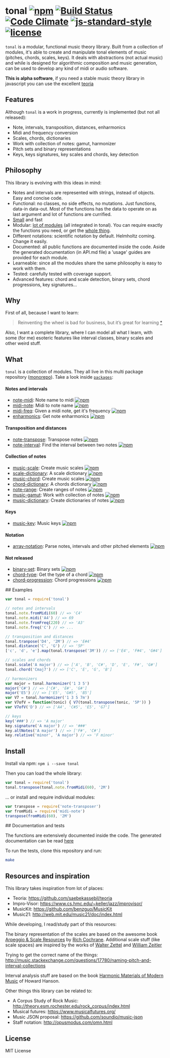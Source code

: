 # tonal [![npm](https://img.shields.io/npm/v/tonal.svg)](https://www.npmjs.com/package/tonal) [![Build Status](https://travis-ci.org/danigb/tonal.svg?branch=master)](https://travis-ci.org/danigb/tonal) [![Code Climate](https://codeclimate.com/github/danigb/tonal/badges/gpa.svg)](https://codeclimate.com/github/danigb/tonal) [![js-standard-style](https://img.shields.io/badge/code%20style-standard-brightgreen.svg?style=flat)](https://github.com/feross/standard) [![license](https://img.shields.io/npm/l/tonal.svg)](https://www.npmjs.com/package/tonal)

`tonal` is a modular, functional music theory library. Built from a collection of modules, it's able to create and manipulate tonal elements of music (pitches, chords, scales, keys). It deals with abstractions (not actual music) and while is designed for algorithmic composition and music generation, can be used to develop any kind of midi or audio software.

__This is alpha software__, if you need a stable music theory library in javascript you can use the excellent [teoria](https://github.com/saebekassebil/teoria)

## Features

Although `tonal` is a work in progress, currently is implemented (but not all released):

- Note, intervals, transposition, distances, enharmonics
- Midi and frequency conversion
- Scales, chords, dictionaries
- Work with collection of notes: gamut, harmonizer
- Pitch sets and binary representations
- Keys, keys signatures, key scales and chords, key detection

## Philosophy

This library is evolving with this ideas in mind:

- Notes and intervals are represented with strings, instead of objects. Easy and concise code.
- Functional: no classes, no side effects, no mutations. Just functions, data-in data-out. Most of the functions has the data to operate on as last argument and lot of functions are currified.
- [Small](https://rawgit.com/danigb/tonal/master/dist/disc.html) and fast
- Modular: [lot of modules](https://www.npmjs.com/browse/keyword/tonal) (all integrated in tonal). You can require exactly the functions you need, or get the [whole thing](https://www.npmjs.com/package/tonal).
- Different notations: scientific notation by default. Helmholtz coming. Change it easily.
- Documented: all public functions are documented inside the code. Aside the generated documentation (in API.md file) a 'usage' guides are provided for each module.
- Learneable: since all the modules share the same philosophy is easy to work with them.
- Tested: carefully tested with coverage support.
- Advanced features: chord and scale detection, binary sets, chord progressions, key signatures...

## Why

First of all, because I want to learn:

> Reinventing the wheel is bad for business, but it’s great for learning
[*](http://philipwalton.com/articles/how-to-become-a-great-front-end-engineer)

Also, I want a complete library, where I can model all what I learn, with some (for me) esoteric features like interval classes, binary scales and other weird stuff.

## What

`tonal` is a collection of modules. They all live in this
multi package repository ([monorepo](https://github.com/babel/babel/blob/master/doc/design/monorepo.md)). Take a look inside [`packages`](https://github.com/danigb/tonal/tree/master/packages):

#### Notes and intervals
- [note-midi](https://github.com/danigb/tonal/tree/master/packages/note-midi):
Note name to midi
[![npm](https://img.shields.io/npm/v/note-midi.svg)](https://www.npmjs.com/package/note-midi)
- [midi-note](https://github.com/danigb/tonal/tree/master/packages/midi-note):
Midi to note name
[![npm](https://img.shields.io/npm/v/midi-note.svg)](https://www.npmjs.com/package/midi-note)
- [midi-freq](https://github.com/danigb/tonal/tree/master/packages/midi-freq):
Given a midi note, get it's frequency
[![npm](https://img.shields.io/npm/v/midi-freq.svg)](https://www.npmjs.com/package/midi-freq)
- [enharmonics](https://github.com/danigb/tonal/tree/master/packages/enharmonics):
Get note enharmonics
[![npm](https://img.shields.io/npm/v/enharmonics.svg)](https://www.npmjs.com/package/enharmonics)

#### Transposition and distances
- [note-transpose](https://github.com/danigb/tonal/tree/master/packages/note-transpose):
Transpose notes
[![npm](https://img.shields.io/npm/v/note-transpose.svg)](https://www.npmjs.com/package/nnote-transpose)
- [note-interval](https://github.com/danigb/tonal/tree/master/packages/note-interval):
Find the interval between two notes
[![npm](https://img.shields.io/npm/v/note-interval.svg)](https://www.npmjs.com/package/note-interval)

#### Collection of notes
- [music-scale](https://github.com/danigb/tonal/tree/master/packages/music-scale):
Create music scales
[![npm](https://img.shields.io/npm/v/music-scale.svg)](https://www.npmjs.com/package/music-scale)
- [scale-dictionary](https://github.com/danigb/tonal/tree/master/packages/scale-dictionary):
A scale dictionary
[![npm](https://img.shields.io/npm/v/scale-dictionary.svg)](https://www.npmjs.com/package/scale-dictionary)
- [music-chord](https://github.com/danigb/tonal/tree/master/packages/music-chord):
Create music scales
[![npm](https://img.shields.io/npm/v/music-chord.svg)](https://www.npmjs.com/package/music-chord)
- [chord-dictionary](https://github.com/danigb/tonal/tree/master/packages/chord-dictionary):
A chords dictionary
[![npm](https://img.shields.io/npm/v/chord-dictionary.svg)](https://www.npmjs.com/package/chord-dictionary)
- [note-range](https://github.com/danigb/tonal/tree/master/packages/note-range):
Create ranges of notes
[![npm](https://img.shields.io/npm/v/note-range.svg)](https://www.npmjs.com/package/note-range)
- [music-gamut](https://github.com/danigb/tonal/tree/master/packages/music-gamut):
Work with collection of notes
[![npm](https://img.shields.io/npm/v/music-gamut.svg)](https://www.npmjs.com/package/music-gamut)
- [music-dictionary](https://github.com/danigb/tonal/tree/master/packages/music-dictionary):
Create dictionaries of notes
[![npm](https://img.shields.io/npm/v/music-dictionary.svg)](https://www.npmjs.com/package/mmusic-dictionary)

#### Keys
- [music-key](https://github.com/danigb/tonal/tree/master/packages/music-key):
Music keys
[![npm](https://img.shields.io/npm/v/music-key.svg)](https://www.npmjs.com/package/music-key)

#### Notation
- [array-notation](https://github.com/danigb/tonal/tree/master/packages/array-notation):
Parse notes, intervals and other pitched elements
[![npm](https://img.shields.io/npm/v/array-notation.svg)](https://www.npmjs.com/package/array-notation)

#### Not released

- [binary-set](https://github.com/danigb/tonal/tree/master/packages/binary-set):
Binary sets
[![npm](https://img.shields.io/npm/v/binary-set.svg)](https://www.npmjs.com/package/binary-set)
- [chord-type](https://github.com/danigb/tonal/tree/master/packages/chord-type):
Get the type of a chord
[![npm](https://img.shields.io/npm/v/chord-type.svg)](https://www.npmjs.com/package/chord-type)
- [chord-progression](https://github.com/danigb/tonal/tree/master/packages/chord-progression):
Chord progressions
[![npm](https://img.shields.io/npm/v/chord-progression.svg)](https://www.npmjs.com/package/chord-progression)


## Examples

```js
var tonal = require('tonal')

// notes and intervals
tonal.note.fromMidi(60) // => 'C4'
tonal.note.midi('A4') // => 69
tonal.note.fromFreq(220) // => 'A3'
tonal.note.freq('C') // => ...

// transposition and distances
tonal.tranpose('D4', '2M') // => 'E#4'
tonal.distance('C', 'G') // => '5P'
['c', 'd', 'e'].map(tonal.transpose('3M')) // => ['E4', 'F#4', 'G#4']

// scales and chords
tonal.scale('A major') // => ['A', 'B', 'C#', 'D', 'E', 'F#', 'G#']
tonal.chord('Cmaj7') // => ['C', 'E', 'G', 'B']

// harmonizers
var major = tonal.harmonizer('1 3 5')
major('C#') // => ['C#', 'E#', 'G#']
major('E5') /// => ['E5', 'G#5', 'B5']
var V7 = tonal.harmonizer('1 3 5 7m')
var V7ofV = function(tonic) { V7(tonal.transpose(tonic, '5P')) }
var V7ofV('D') // => ['A4', 'C#5', 'E5', 'G7']

// keys
key('###') // => 'A major'
key.signature('A major') // => '###'
key.altNotes('A major') // => ['F#', 'C#']
key.relative('minor', 'A major') // => 'F minor'
```

## Install

Install via npm: `npm i --save tonal`

Then you can load the whole library:

```js
var tonal = require('tonal')
tonal.transpose(tonal.note.fromMidi(60), '2M')
```

... or install and require individual modules:

```js
var transpose = require('note-transposer')
var fromMidi = require('midi-note')
transpose(fromMidi(60), '2M')
```

## Documentation and tests

The functions are extensively documented inside the code. The generated documentation can be read [here]()

To run the tests, clone this repository and run:

```bash
make
```

## Resources and inspiration

This library takes inspiration from lot of places:

- Teoria: https://github.com/saebekassebil/teoria
- Impro-Visor: https://www.cs.hmc.edu/~keller/jazz/improvisor/
- MusicKit: https://github.com/benzguo/MusicKit
- Music21: http://web.mit.edu/music21/doc/index.html

While developing, I read/study part of this resources:

The binary representation of the scales are based on the awesome book [Arpeggio & Scale Resources](https://archive.org/details/ScaleAndArpeggioResourcesAGuitarEncyclopedia) by [Rich Cochrane](http://cochranemusic.com/). Additional scale stuff (like scale spaces) are inspired by the works of [Walter Zettel](http://www.muzuu.org/new_life/pics/simpleblog/scales/scalesadvice.html) and [William Zeitler](http://www.allthescales.org/)

Trying to get the correct name of the things:
http://music.stackexchange.com/questions/17780/naming-pitch-and-interval-collections

Interval analysis stuff are based on the book [Harmonic Materials of Modern Music](https://archive.org/details/harmonicmaterial00hans) of Howard Hanson.

Other things this library can be related to:

- A Corpus Study of Rock Music:  http://theory.esm.rochester.edu/rock_corpus/index.html
- Musical futures: https://www.musicalfutures.org/
- Music JSON proposal: https://github.com/soundio/music-json
- Staff notation: http://opusmodus.com/omn.html

## License

MIT License
